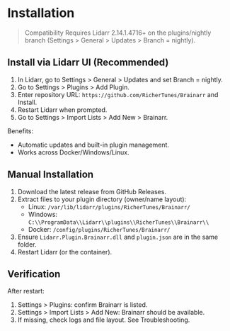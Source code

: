 # Installation

> Compatibility
> Requires Lidarr 2.14.1.4716+ on the plugins/nightly branch (Settings > General > Updates > Branch = nightly).

## Install via Lidarr UI (Recommended)

1. In Lidarr, go to Settings > General > Updates and set Branch = nightly.
2. Go to Settings > Plugins > Add Plugin.
3. Enter repository URL: `https://github.com/RicherTunes/Brainarr` and Install.
4. Restart Lidarr when prompted.
5. Go to Settings > Import Lists > Add New > Brainarr.

Benefits:
- Automatic updates and built-in plugin management.
- Works across Docker/Windows/Linux.

## Manual Installation

1. Download the latest release from GitHub Releases.
2. Extract files to your plugin directory (owner/name layout):
   - Linux: `/var/lib/lidarr/plugins/RicherTunes/Brainarr/`
   - Windows: `C:\\ProgramData\\Lidarr\\plugins\\RicherTunes\\Brainarr\\`
   - Docker: `/config/plugins/RicherTunes/Brainarr/`
3. Ensure `Lidarr.Plugin.Brainarr.dll` and `plugin.json` are in the same folder.
4. Restart Lidarr (or the container).

## Verification

After restart:
1. Settings > Plugins: confirm Brainarr is listed.
2. Settings > Import Lists > Add New: Brainarr should be available.
3. If missing, check logs and file layout. See Troubleshooting.
